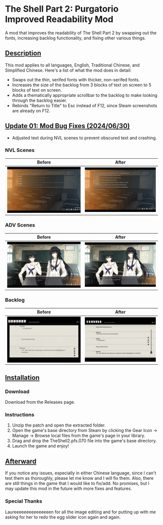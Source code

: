 # The Shell Part 2: Purgatorio Improved Readability Mod
A mod that improves the readability of The Shell Part 2 by swapping out the fonts, increasing backlog functionality, and fixing other various things.

## <b><ins>Description</ins></b>
This mod applies to all languages, English, Traditional Chinese, and Simplified Chinese. Here's a list of what the mod does in detail:

- Swaps out the thin, serifed fonts with thicker, non-serifed fonts.
- Increases the size of the backlog from 3 blocks of text on screen to 5 blocks of text on screen.
- Adds a thematically appropriate scrollbar to the backlog to make looking through the backlog easier.
- Rebinds "Return to Title" to Esc instead of F12, since Steam screenshots are already on F12.

## <b><ins>Update 01: Mod Bug Fixes (2024/06/30)</ins></b>
- Adjusted text during NVL scenes to prevent obscured text and crashing.

### NVL Scenes
| Before  | After |
| ------------- | ------------- |
| <img src="original0.jpg" alt="Image of the original game during NVL scene">  | <img src="new0.jpg" alt="Image of the modded game during NVL scene">  |

### ADV Scenes
| Before  | After |
| ------------- | ------------- |
| <img src="original1.jpg" alt="Image of the original game during ADV scene">  | <img src="new1.jpg" alt="Image of the modded game during ADV scene">  |

### Backlog
| Before  | After |
| ------------- | ------------- |
| <img src="original2.jpg" alt="Image of the original game's backlog">  | <img src="new2.jpg" alt="Image of the modded game's backlog">  |

## <b><ins>Installation</ins></b>

### Download
Download from the Releases page.

### Instructions
1. Unzip the patch and open the extracted folder.
2. Open the game's base directory from Steam by clicking the Gear Icon -> Manage -> Browse local files from the game's page in your library.
3. Drag and drop the TheShell2.pfs.070 file into the game's base directory.
4. Launch the game and enjoy!

## <b><ins>Afterward</ins></b>
If you notice any issues, especially in either Chinese language, since I can't test them as thoroughly, please let me know and I will fix them. Also, there are still things in the game that I would like to fix/add. No promises, but I may update this mod in the future with more fixes and features.

### Special Thanks
Laureeeeeeeeeeeeeeen for all the image editing and for putting up with me asking for her to redo the egg slider icon again and again.